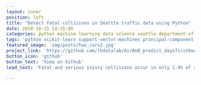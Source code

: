 ```yaml
---
layout: inner
position: left
title: "Detect fatal collisions in Seattle traffic data using Python"
date: 2020-10-15 14:15:00
categories: python machine learning data science seattle department-of-transportation sdot traffic 
tags: 'python scikit-learn support-vector-machines principal-component-analysis PCA scipy numpy pandas data-visualization matplotlib seaborn data-wrangling data-munging exploratory-data-analysis EDA missing-values'
featured_image: 'img/posts/two_cars2.jpg'
project_link: 'https://github.com/lhdatalab/AirBnB_predict_daysfirstbooking'
button_icon: 'github'
button_text: 'View on Github'
lead_text: 'Fatal and serious injury collisions occur in only 1.4% of accidents. The main challenge was building a model that predicts these accident types based on lighting, road, weather, junction, DUI (driving under the influence) etc. conditions. Using principal component analysis (PCA) and a support vector machine classifier gave an f1-score of 0.998.'

---
```

